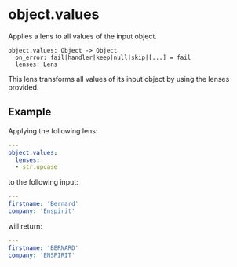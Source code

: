 # object.values

Applies a lens to all values of the input object.

```
object.values: Object -> Object
  on_error: fail|handler|keep|null|skip|[...] = fail
  lenses: Lens
```

This lens transforms all values of its input object by
using the lenses provided.

## Example

Applying the following lens:

```yaml
---
object.values:
  lenses:
  - str.upcase

```

to the following input:

```yaml
---
firstname: 'Bernard'
company: 'Enspirit'
```

will return:

```yaml
---
firstname: 'BERNARD'
company: 'ENSPIRIT'
```
